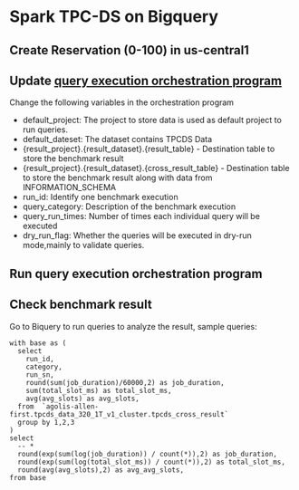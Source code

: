 # Spark TPC-DS on Bigquery
## Create Reservation (0-100) in us-central1 
## Update [query execution orchestration program](https://github.com/DigitalWNZ/gcp_python_code/blob/main/tpcds_BQ/tpcds_query_execution.py)
Change the following variables in the orchestration program
- default_project: The project to store data is used as default project to run queries. 
- default_dateset: The dataset contains TPCDS Data
- {result_project}.{result_dataset}.{result_table} - Destination table to store the benchmark result
- {result_project}.{result_dataset}.{cross_result_table} - Destination table to store the benchmark result along with data from INFORMATION_SCHEMA
- run_id: Identify one benchmark execution
- query_category: Description of the benchmark execution
- query_run_times: Number of times each individual query will be executed 
- dry_run_flag: Whether the queries will be executed in dry-run mode,mainly to validate queries. 

## Run query execution orchestration program
## Check benchmark result
Go to Biquery to run queries to analyze the result, sample queries: 
```
with base as (
  select 
    run_id,
    category,
    run_sn,
    round(sum(job_duration)/60000,2) as job_duration,
    sum(total_slot_ms) as total_slot_ms,
    avg(avg_slots) as avg_slots,
  from  `agolis-allen-first.tpcds_data_320_1T_v1_cluster.tpcds_cross_result`
  group by 1,2,3
)
select
  -- *
  round(exp(sum(log(job_duration)) / count(*)),2) as job_duration,
  round(exp(sum(log(total_slot_ms)) / count(*)),2) as total_slot_ms,
  round(avg(avg_slots),2) as avg_avg_slots,
from base
```